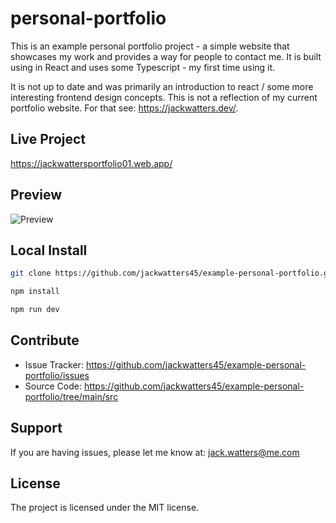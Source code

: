 # personal-portfolio

This is an example personal portfolio project - a simple website that showcases my work and provides a way for people to contact me. It is built using in React and uses some Typescript - my first time using it.

It is not up to date and was primarily an introduction to react / some more interesting frontend design concepts. This is not a reflection of my current portfolio website. For that see: <https://jackwatters.dev/>.

## Live Project

<https://jackwattersportfolio01.web.app/>

## Preview

![Preview](https://res.cloudinary.com/drheg5d7j/image/upload/v1704250294/jackwattersportfolio01.web.app__axyrgi.webp)

## Local Install

```zsh
git clone https://github.com/jackwatters45/example-personal-portfolio.git

npm install

npm run dev
```

## Contribute

- Issue Tracker: <https://github.com/jackwatters45/example-personal-portfolio/issues>
- Source Code: <https://github.com/jackwatters45/example-personal-portfolio/tree/main/src>

## Support

If you are having issues, please let me know at: <jack.watters@me.com>

## License

The project is licensed under the MIT license.
